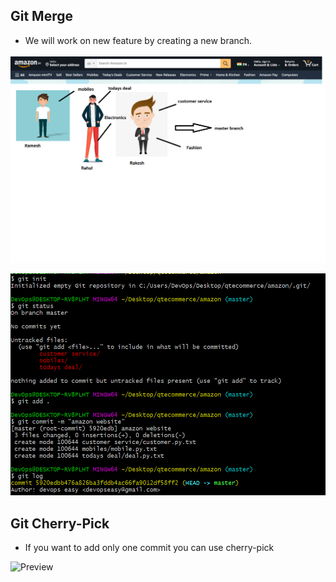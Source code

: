 ## Git Merge
* We will work on new feature by creating a new branch.

![Preview](./Images/ecom-app.PNG)

![Preview](./Images/gitday5.PNG)

## Git Cherry-Pick
* If you want to add only one commit you can use cherry-pick

![Preview](./Images/git-merge-cherrypick)